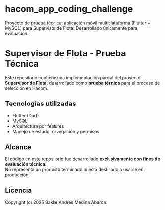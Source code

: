 # hacom_app_coding_challenge
Proyecto de prueba técnica: aplicación móvil multiplataforma (Flutter + MySQL) para Supervisor de Flota. Desarrollado únicamente para evaluación.

# Supervisor de Flota - Prueba Técnica

Este repositorio contiene una implementación parcial del proyecto **Supervisor de Flota**, desarrollado como **prueba técnica** para el proceso de selección en Hacom.

## Tecnologías utilizadas
- Flutter (Dart)
- MySQL
- Arquitectura por features
- Manejo de estado, navegación y permisos

## Alcance
El código en este repositorio fue desarrollado **exclusivamente con fines de evaluación técnica**.  
No representa un producto terminado ni está destinado a usarse en producción.

## Licencia
Copyright (c) 2025 Bakke Andrés Medina Abarca
